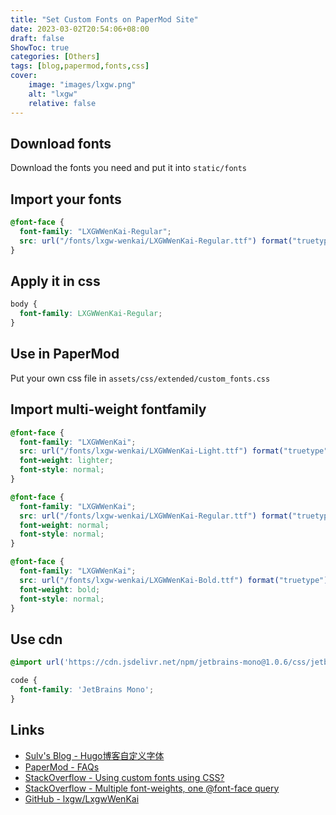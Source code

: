 ```yaml
---
title: "Set Custom Fonts on PaperMod Site"
date: 2023-03-02T20:54:06+08:00
draft: false
ShowToc: true
categories: [Others]
tags: [blog,papermod,fonts,css]
cover:
    image: "images/lxgw.png"
    alt: "lxgw"
    relative: false
---
```


## Download fonts

Download the fonts you need and put it into `static/fonts`

## Import your fonts

```css
@font-face {
  font-family: "LXGWWenKai-Regular";
  src: url("/fonts/lxgw-wenkai/LXGWWenKai-Regular.ttf") format("truetype");
}
```

## Apply it in css

```css
body {
  font-family: LXGWWenKai-Regular;
}
```

## Use in PaperMod

Put your own css file in `assets/css/extended/custom_fonts.css`

## Import multi-weight fontfamily

```css
@font-face {
  font-family: "LXGWWenKai";
  src: url("/fonts/lxgw-wenkai/LXGWWenKai-Light.ttf") format("truetype");
  font-weight: lighter;
  font-style: normal;
}

@font-face {
  font-family: "LXGWWenKai";
  src: url("/fonts/lxgw-wenkai/LXGWWenKai-Regular.ttf") format("truetype");
  font-weight: normal;
  font-style: normal;
}

@font-face {
  font-family: "LXGWWenKai";
  src: url("/fonts/lxgw-wenkai/LXGWWenKai-Bold.ttf") format("truetype");
  font-weight: bold;
  font-style: normal;
}
```

## Use cdn

```css
@import url('https://cdn.jsdelivr.net/npm/jetbrains-mono@1.0.6/css/jetbrains-mono.min.css');

code {
  font-family: 'JetBrains Mono';
}
```

## Links

- [Sulv's Blog - Hugo博客自定义字体](https://www.sulvblog.cn/posts/blog/hugo_change_font/)
- [PaperMod - FAQs](https://adityatelange.github.io/hugo-PaperMod/posts/papermod/papermod-faq/#bundling-custom-css-with-themes-assets)
- [StackOverflow - Using custom fonts using CSS?](https://stackoverflow.com/questions/12144000/using-custom-fonts-using-css)
- [StackOverflow - Multiple font-weights, one @font-face query](https://stackoverflow.com/questions/28279989/multiple-font-weights-one-font-face-query)
- [GitHub - lxgw/LxgwWenKai](https://github.com/lxgw/LxgwWenKai)
